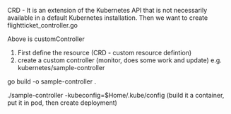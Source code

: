 CRD - It is an extension of the Kubernetes API that is not necessarily available in a default Kubernetes installation.
Then we want to create flightticket_controller.go

Above is customController

1. First define the resource (CRD - custom resource defintion)
2. create a custom controller (monitor, does some work and update)
e.g. kubernetes/sample-controller

go build -o sample-controller .

./sample-controller -kubeconfig=$Home/.kube/config (build it a container, put it in pod, then create deployment)